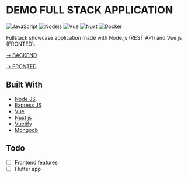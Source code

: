 # DEMO FULL STACK APPLICATION
![JavaScript](https://img.shields.io/badge/-JavaScript-black?style=flat-square&logo=javascript)
![Nodejs](https://img.shields.io/badge/-Node.js-339933?style=flat-square&logo=Node.js&logoColor=white)
![Vue](https://img.shields.io/badge/-Vue.js-4FC08D?style=flat-square&logo=vue.js&logoColor=white)
![Nuxt](https://img.shields.io/badge/-Nuxt-00C58E?style=flat-square&logo=nuxt.js&logoColor=white)
![Docker](https://img.shields.io/badge/-Docker-2496ED?style=flat-square&logo=docker&logoColor=white)

Fullstack showcase application made with Node.js (REST API) and Vue.js (FRONTED).

[-> BACKEND](https://github.com/ionchi/full-stack-demo/blob/master/api/README.md)

[-> FRONTED](https://github.com/ionchi/full-stack-demo/blob/master/frontend/README.md)

## Built With

- [Node JS](https://nodejs.org/en/)
- [Express JS](https://expressjs.com/)
- [Vue](https://vuejs.org/)
- [Nuxt js](https://nuxtjs.org/)
- [Vuetify](https://vuetifyjs.com/)
- [Mongodb](https://www.mongodb.com/)

## Todo
- [ ] Frontend features
- [ ] Flutter app